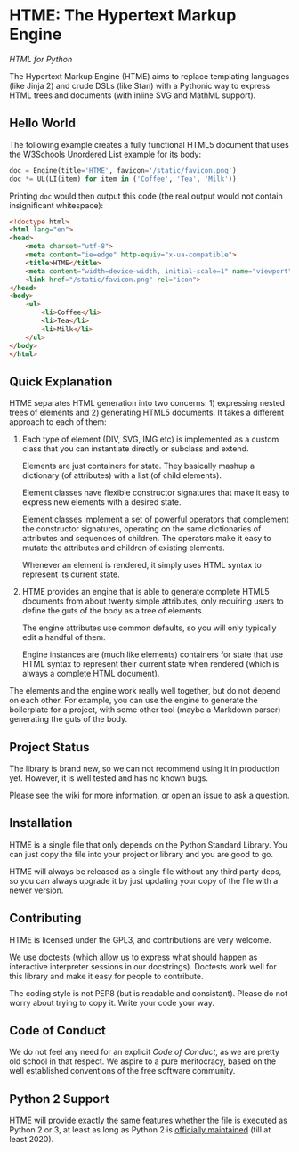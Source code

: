 # HTME: The Hypertext Markup Engine

*HTML for Python*

The Hypertext Markup Engine (HTME) aims to replace templating languages (like
Jinja 2) and crude DSLs (like Stan) with a Pythonic way to express HTML trees
and documents (with inline SVG and MathML support).

## Hello World

The following example creates a fully functional HTML5 document that uses the
W3Schools Unordered List example for its body:

``` python
doc = Engine(title='HTME', favicon='/static/favicon.png')
doc *= UL(LI(item) for item in ('Coffee', 'Tea', 'Milk'))
```

Printing `doc` would then output this code (the real output would not contain
insignificant whitespace):

``` html
<!doctype html>
<html lang="en">
<head>
    <meta charset="utf-8">
    <meta content="ie=edge" http-equiv="x-ua-compatible">
    <title>HTME</title>
    <meta content="width=device-width, initial-scale=1" name="viewport">
    <link href="/static/favicon.png" rel="icon">
</head>
<body>
    <ul>
        <li>Coffee</li>
        <li>Tea</li>
        <li>Milk</li>
    </ul>
</body>
</html>
```

## Quick Explanation

HTME separates HTML generation into two concerns: 1) expressing nested trees
of elements and 2) generating HTML5 documents. It takes a different approach
to each of them:

1. Each type of element (DIV, SVG, IMG etc) is implemented as a custom class
   that you can instantiate directly or subclass and extend.

   Elements are just containers for state. They basically mashup a dictionary
   (of attributes) with a list (of child elements).

   Element classes have flexible constructor signatures that make it easy to
   express new elements with a desired state.

   Element classes implement a set of powerful operators that complement the
   constructor signatures, operating on the same dictionaries of attributes
   and sequences of children. The operators make it easy to mutate the
   attributes and children of existing elements.

   Whenever an element is rendered, it simply uses HTML syntax to represent
   its current state.

2. HTME provides an engine that is able to generate complete HTML5 documents
   from about twenty simple attributes, only requiring users to define the
   guts of the body as a tree of elements.

   The engine attributes use common defaults, so you will only typically edit
   a handful of them.

   Engine instances are (much like elements) containers for state that use
   HTML syntax to represent their current state when rendered (which is
   always a complete HTML document).

The elements and the engine work really well together, but do not depend on
each other. For example, you can use the engine to generate the boilerplate
for a project, with some other tool (maybe a Markdown parser) generating
the guts of the body.

## Project Status

The library is brand new, so we can not recommend using it in production yet.
However, it is well tested and has no known bugs.

Please see the wiki for more information, or open an issue to ask a question.

##  Installation

HTME is a single file that only depends on the Python Standard Library. You
can just copy the file into your project or library and you are good to go.

HTME will always be released as a single file without any third party deps,
so you can always upgrade it by just updating your copy of the file with a
newer version.

## Contributing

HTME is licensed under the GPL3, and contributions are very welcome.

We use doctests (which allow us to express what should happen as interactive
interpreter sessions in our docstrings). Doctests work well for this library
and make it easy for people to contribute.

The coding style is not PEP8 (but is readable and consistant). Please do not
worry about trying to copy it. Write your code your way.

## Code of Conduct

We do not feel any need for an explicit *Code of Conduct*, as we are pretty
old school in that respect. We aspire to a pure meritocracy, based on the
well established conventions of the free software community.

## Python 2 Support

HTME will provide exactly the same features whether the file is executed as
Python 2 or 3, at least as long as Python 2 is [officially maintained][1]
(till at least 2020).

[1]: https://legacy.python.org/dev/peps/pep-0373
